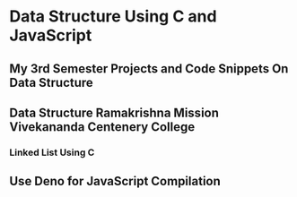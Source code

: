 # Data Structure Using C and JavaScript
## My 3rd Semester Projects and Code Snippets On Data Structure
## Data Structure Ramakrishna Mission Vivekananda Centenery College
### Linked List Using C
## Use Deno for JavaScript Compilation
